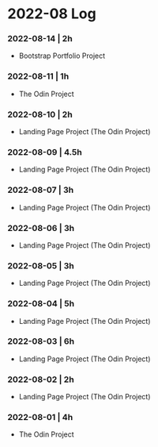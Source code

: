 # 2022-08 Log

### 2022-08-14 | 2h
- Bootstrap Portfolio Project

### 2022-08-11 | 1h
- The Odin Project

### 2022-08-10 | 2h
- Landing Page Project (The Odin Project)

### 2022-08-09 | 4.5h
- Landing Page Project (The Odin Project)

### 2022-08-07 | 3h
- Landing Page Project (The Odin Project)

### 2022-08-06 | 3h
- Landing Page Project (The Odin Project)

### 2022-08-05 | 3h
- Landing Page Project (The Odin Project)

### 2022-08-04 | 5h
- Landing Page Project (The Odin Project)

### 2022-08-03 | 6h
- Landing Page Project (The Odin Project)

### 2022-08-02 | 2h
- Landing Page Project (The Odin Project)

### 2022-08-01 | 4h
- The Odin Project
